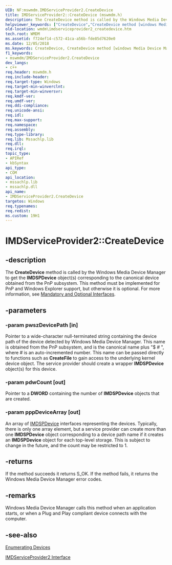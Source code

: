 ```yaml
---
UID: NF:mswmdm.IMDServiceProvider2.CreateDevice
title: IMDServiceProvider2::CreateDevice (mswmdm.h)
description: The CreateDevice method is called by the Windows Media Device Manager to get the IMDSPDevice object(s) corresponding to the canonical device obtained from the PnP subsystem.helpviewer_keywords: ["CreateDevice","CreateDevice method [windows Media Device Manager]","CreateDevice method [windows Media Device Manager]","IMDServiceProvider2 interface","IMDServiceProvider2 interface [windows Media Device Manager]","CreateDevice method","IMDServiceProvider2.CreateDevice","IMDServiceProvider2::CreateDevice","IMDServiceProvider2GetDevicesFromDevicePath","mswmdm/IMDServiceProvider2::CreateDevice","wmdm.imdserviceprovider2_createdevice"]
old-location: wmdm\imdserviceprovider2_createdevice.htm
tech.root: WMDM
ms.assetid: f724ef14-c572-41ca-a56b-fde85d7620e0
ms.date: 12/05/2018
ms.keywords: CreateDevice, CreateDevice method [windows Media Device Manager], CreateDevice method [windows Media Device Manager],IMDServiceProvider2 interface, IMDServiceProvider2 interface [windows Media Device Manager],CreateDevice method, IMDServiceProvider2.CreateDevice, IMDServiceProvider2::CreateDevice, IMDServiceProvider2GetDevicesFromDevicePath, mswmdm/IMDServiceProvider2::CreateDevice, wmdm.imdserviceprovider2_createdevice
f1_keywords:
- mswmdm/IMDServiceProvider2.CreateDevice
dev_langs:
- c++
req.header: mswmdm.h
req.include-header: 
req.target-type: Windows
req.target-min-winverclnt: 
req.target-min-winversvr: 
req.kmdf-ver: 
req.umdf-ver: 
req.ddi-compliance: 
req.unicode-ansi: 
req.idl: 
req.max-support: 
req.namespace: 
req.assembly: 
req.type-library: 
req.lib: Mssachlp.lib
req.dll: 
req.irql: 
topic_type:
- APIRef
- kbSyntax
api_type:
- COM
api_location:
- mssachlp.lib
- mssachlp.dll
api_name:
- IMDServiceProvider2.CreateDevice
targetos: Windows
req.typenames: 
req.redist: 
ms.custom: 19H1
---
```


# IMDServiceProvider2::CreateDevice


## -description



The <b>CreateDevice</b> method is called by the Windows Media Device Manager to get the <b>IMDSPDevice</b> object(s) corresponding to the canonical device obtained from the PnP subsystem. This method must be implemented for PnP and Windows Explorer support, but otherwise it is optional. For more information, see <a href="https://docs.microsoft.com/windows/desktop/WMDM/mandatory-and-optional-interfaces">Mandatory and Optional Interfaces</a>.




## -parameters




### -param pwszDevicePath [in]

Pointer to a wide-character null-terminated string containing the device path of the device detected by Windows Media Device Manager. This name is obtained from the PnP subsystem, and is the canonical name plus "$ <i>#</i> ", where <i>#</i> is an auto-incremented number. This name can be passed directly to functions such as <b>CreateFile</b> to gain access to the underlying kernel device object. The service provider should create a wrapper <b>IMDSPDevice</b> object(s) for this device.


### -param pdwCount [out]

Pointer to a <b>DWORD</b> containing the number of <b>IMDSPDevice</b> objects that are created.


### -param pppDeviceArray [out]

An array of <a href="https://docs.microsoft.com/windows/desktop/api/mswmdm/nn-mswmdm-imdspdevice">IMDSPDevice</a> interfaces representing the devices. Typically, there is only one array element, but a service provider can create more than one <b>IMDSPDevice</b> object corresponding to a device path name if it creates an <b>IMDSPDevice</b> object for each top-level storage. This is subject to change in the future, and the count may be restricted to 1.


## -returns



If the method succeeds it returns S_OK. If the method fails, it returns the Windows Media Device Manager error codes.




## -remarks



Windows Media Device Manager calls this method when an application starts, or when a Plug and Play compliant device connects with the computer.




## -see-also




<a href="https://docs.microsoft.com/windows/desktop/WMDM/enumerating-devices-service-provider">Enumerating Devices</a>



<a href="https://docs.microsoft.com/windows/desktop/api/mswmdm/nn-mswmdm-imdserviceprovider2">IMDServiceProvider2 Interface</a>
 

 

